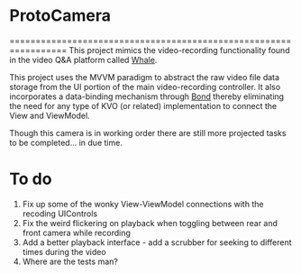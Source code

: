 # ProtoCamera
=================================================================
This project mimics the video-recording functionality found in the video Q&A platform called [Whale](https://askwhale.com/). 

This project uses the MVVM paradigm to abstract the raw video file data storage from the UI portion of the main video-recording controller. It also incorporates a data-binding mechanism through [Bond](https://github.com/ReactiveKit/Bond) thereby eliminating the need for any type of KVO (or related) implementation to connect the View and ViewModel. 

Though this camera is in working order there are still more projected tasks to be completed... in due time.

To do
======
1. Fix up some of the wonky View-ViewModel connections with the recoding UIControls
2. Fix the weird flickering on playback when toggling between rear and front camera while recording
3. Add a better playback interface - add a scrubber for seeking to different times during the video 
4. Where are the tests man?
